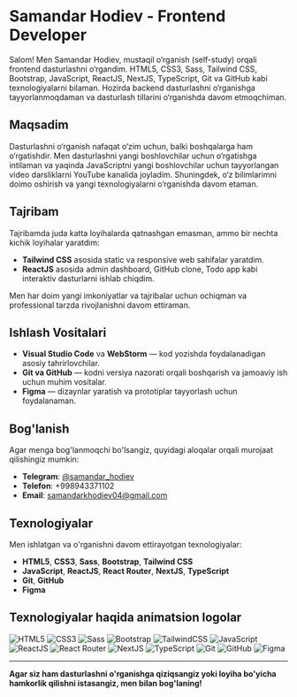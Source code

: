 # Samandar Hodiev - Frontend Developer

Salom! Men Samandar Hodiev, mustaqil o‘rganish (self-study) orqali frontend dasturlashni o‘rgandim. HTML5, CSS3, Sass, Tailwind CSS, Bootstrap, JavaScript, ReactJS, NextJS, TypeScript, Git va GitHub kabi texnologiyalarni bilaman. Hozirda backend dasturlashni o‘rganishga tayyorlanmoqdaman va dasturlash tillarini o‘rganishda davom etmoqchiman.

## Maqsadim

Dasturlashni o‘rganish nafaqat o‘zim uchun, balki boshqalarga ham o‘rgatishdir. Men dasturlashni yangi boshlovchilar uchun o‘rgatishga intilaman va yaqinda JavaScriptni yangi boshlovchilar uchun tayyorlangan video darsliklarni YouTube kanalida joyladim. Shuningdek, o‘z bilimlarimni doimo oshirish va yangi texnologiyalarni o‘rganishda davom etaman.

## Tajribam

Tajribamda juda katta loyihalarda qatnashgan emasman, ammo bir nechta kichik loyihalar yaratdim:
- **Tailwind CSS** asosida static va responsive web sahifalar yaratdim.
- **ReactJS** asosida admin dashboard, GitHub clone, Todo app kabi interaktiv dasturlarni ishlab chiqdim.

Men har doim yangi imkoniyatlar va tajribalar uchun ochiqman va professional tarzda rivojlanishni davom ettiraman.

## Ishlash Vositalari

- **Visual Studio Code** va **WebStorm** — kod yozishda foydalanadigan asosiy tahrirlovchilar.
- **Git va GitHub** — kodni versiya nazorati orqali boshqarish va jamoaviy ish uchun muhim vositalar.
- **Figma** — dizaynlar yaratish va prototiplar tayyorlash uchun foydalanaman.

## Bog'lanish

Agar menga bog'lanmoqchi bo'lsangiz, quyidagi aloqalar orqali murojaat qilishingiz mumkin:

- **Telegram**: [@samandar_hodiev](https://t.me/samandar_hodiev)
- **Telefon**: +998943371102
- **Email**: samandarkhodiev04@gmail.com

## Texnologiyalar

Men ishlatgan va o'rganishni davom ettirayotgan texnologiyalar:

- **HTML5**, **CSS3**, **Sass**, **Bootstrap**, **Tailwind CSS**
- **JavaScript**, **ReactJS**, **React Router**, **NextJS**, **TypeScript**
- **Git**, **GitHub**
- **Figma**

## Texnologiyalar haqida animatsion logolar

![HTML5](https://cdn.jsdelivr.net/npm/simple-icons@v4/icons/html5.svg) ![CSS3](https://cdn.jsdelivr.net/npm/simple-icons@v4/icons/css3.svg) ![Sass](https://cdn.jsdelivr.net/npm/simple-icons@v4/icons/sass.svg) ![Bootstrap](https://cdn.jsdelivr.net/npm/simple-icons@v4/icons/bootstrap.svg) ![TailwindCSS](https://cdn.jsdelivr.net/npm/simple-icons@v4/icons/tailwindcss.svg) ![JavaScript](https://cdn.jsdelivr.net/npm/simple-icons@v4/icons/javascript.svg) ![ReactJS](https://cdn.jsdelivr.net/npm/simple-icons@v4/icons/react.svg) ![React Router](https://cdn.jsdelivr.net/npm/simple-icons@v4/icons/reactrouter.svg) ![NextJS](https://cdn.jsdelivr.net/npm/simple-icons@v4/icons/nextdotjs.svg) ![TypeScript](https://cdn.jsdelivr.net/npm/simple-icons@v4/icons/typescript.svg) ![Git](https://cdn.jsdelivr.net/npm/simple-icons@v4/icons/git.svg) ![GitHub](https://cdn.jsdelivr.net/npm/simple-icons@v4/icons/github.svg) ![Figma](https://cdn.jsdelivr.net/npm/simple-icons@v4/icons/figma.svg)

---

**Agar siz ham dasturlashni o'rganishga qiziqsangiz yoki loyiha bo'yicha hamkorlik qilishni istasangiz, men bilan bog'laning!**
